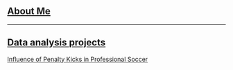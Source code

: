 ## [About Me](about)

***

## [Data analysis projects](https://djmwa.github.io/)
[Influence of Penalty Kicks in Professional Soccer](https://djmwa.github.io/penaltykicks/)
